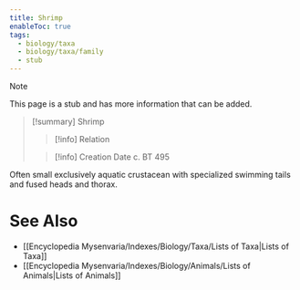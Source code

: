 ```yaml
---
title: Shrimp
enableToc: true
tags:
  - biology/taxa
  - biology/taxa/family
  - stub
---
```


> [!note]
> This page is a stub and has more information that can be added.

> [!summary] Shrimp
> > [!info] Relation
>
> > [!info] Creation Date
> > c. BT 495

Often small exclusively aquatic crustacean with specialized swimming tails and fused heads and thorax.

# See Also
- [[Encyclopedia Mysenvaria/Indexes/Biology/Taxa/Lists of Taxa|Lists of Taxa]]
- [[Encyclopedia Mysenvaria/Indexes/Biology/Animals/Lists of Animals|Lists of Animals]]
